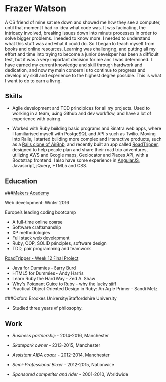 # Frazer Watson

A CS friend of mine sat me down and showed me how they see a computer, until that moment I had no idea what code was.
It was facinating, the intricacy involved, breaking issues down into minute processes in order to solve bigger problems. I needed to know more. I needed to understand what this stuff was and what it could do. So I began to teach myself from books and online resources. Learning was challenging, and putting all my effort and time into trying to become a junior developer has been a difficult test, but it was a very important decision for me and I was determined. I have earned my current knowledge and skill through hardwork and dedication, and now my main concern is to continue to progress and develop my skill and experience to the highest degree possible. This is what I want to do to earn a living.

## Skills

- Agile development and TDD principlces for all my projects. Used to working in a team, using Github and dev workflow, and have a lot of experience with pairing.

- Worked with Ruby building basic programs and Sinatra web apps, where I familiarised myself with PostgeSQL and API's such as Twilio. Moving into Rails, I started building more complex and interactive products, such as a [Rails clone of AirBnb](https://github.com/frazerWatson/MakersBnbRails), and recently built an app called [RoadTripper](https://github.com/frazerWatson/road_tripper), designed to help people plan and share their road trip adventures, utilizing AWS and Google maps, Geolocator and Places API, with a Bootstrap frontend. I also have some experience in [AngularJS](https://github.com/frazerWatson/github_clone), Javascript, jQuery, HTML5 and CSS.

## Education

###[Makers Academy](http://www.makersacademy.com/employers/)

Web development: Winter 2016
  
Europe’s leading coding bootcamp
- A full-time online course
- Software craftsmanship 
- XP methodologies
- Full stack web development
- Ruby, OOP, SOLID principles, software design
- TDD, pair programming and teamwork

[RoadTripper - Week 12 Final Project](https://github.com/frazerWatson/road_tripper)

- Java for Dummies - Barry Burd
- HTML5 for Dummies - Andy Harris
- Learn Ruby the Hard Way - Zed A. Shaw
- Why's Poignant Guide to Ruby - why the lucky stiff
- Practical Object Oriented Design in Ruby: An Agile Primer - Sandi Metz

###Oxford Brookes University/Staffordshire University

- Studied three years of philosophy. 

## Work

- *Business partnership* - 2014-2016, Manchester

- *Skatepark owner*  - 2013-2015, Manchester

- *Assistant AIBA coach* - 2012-2014, Manchester

- *Semi-Professional Boxer* - 2012-2015, Nationwide

- *Sponsored competitor and rider* - 2001-2010, Worldwide
